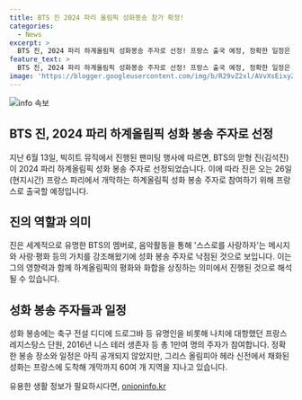 ```yaml
---
title: BTS 진 2024 파리 올림픽 성화봉송 참가 확정!
categories:
  - News
excerpt: >
  BTS 진, 2024 파리 하계올림픽 성화봉송 주자로 선정! 프랑스 출국 예정, 정확한 일정은 비공개. 봉송에는 유명인뿐 아니라 레지스탕스 단원, 테러생존자 등 1만여 명 참여. BTS는 스스로를 사랑하자 메시지로 사랑과 평화 강조.
feature_text: >
  BTS 진, 2024 파리 하계올림픽 성화봉송 주자로 선정! 프랑스 출국 예정, 정확한 일정은 비공개. 봉송에는 유명인뿐 아니라 레지스탕스 단원, 테러생존자 등 1만여 명 참여. BTS는 스스로를 사랑하자 메시지로 사랑과 평화 강조.
image: 'https://blogger.googleusercontent.com/img/b/R29vZ2xl/AVvXsEixyZcFfHzMRdzZMjFBmAUKJYCLCGyLL1o632UiGVXcaFdKo_bkvkuCioo0uUKlGfBVcT3P84aROyZIXSBEx3Aw5nCQ3pTgDom1WDC4m8eifvWiAmWEEVb4x6G_l8C0QH225ldMjyaFvpxGEBGNO37VmDTDMHGhJPq73UglMfDca1-0aw/s1600/blogspot.png'
---
```


<p><img src="https://blogger.googleusercontent.com/img/b/R29vZ2xl/AVvXsEixyZcFfHzMRdzZMjFBmAUKJYCLCGyLL1o632UiGVXcaFdKo_bkvkuCioo0uUKlGfBVcT3P84aROyZIXSBEx3Aw5nCQ3pTgDom1WDC4m8eifvWiAmWEEVb4x6G_l8C0QH225ldMjyaFvpxGEBGNO37VmDTDMHGhJPq73UglMfDca1-0aw/s1600/blogspot.png" alt="info 속보" /></p>

<h2 data-ke-size="size26">BTS 진, 2024 파리 하계올림픽 성화 봉송 주자로 선정</h2>

<p data-ke-size="size16">지난 6월 13일, 빅히트 뮤직에서 진행된 팬미팅 행사에 따르면, BTS의 맏형 진(김석진)이 2024 파리 하계올림픽 성화 봉송 주자로 선정되었습니다. 이에 따라 진은 오는 26일(현지시간) 프랑스 파리에서 개막하는 하계올림픽 성화 봉송 주자로 참여하기 위해 프랑스로 출국할 예정입니다.</p>

<h2 data-ke-size="size26">진의 역할과 의미</h2>

<p data-ke-size="size16">진은 세계적으로 유명한 BTS의 멤버로, 음악활동을 통해 '스스로를 사랑하자'는 메시지와 사랑·평화 등의 가치를 강조해왔기에 성화 봉송 주자로 낙점된 것으로 보입니다. 이는 그의 영향력과 함께 하계올림픽의 평화와 화합을 상징하는 의미에서 진행된 것으로 해석될 수 있습니다.</p>

<h2 data-ke-size="size26">성화 봉송 주자들과 일정</h2>

<p data-ke-size="size16">성화 봉송에는 축구 전설 디디에 드로그바 등 유명인을 비롯해 나치에 대항했던 프랑스 레지스탕스 단원, 2016년 니스 테러 생존자 등 총 1만여 명의 주자가 참여합니다. 정확한 봉송 장소와 일정은 아직 공개되지 않았지만, 그리스 올림피아 헤라 신전에서 채화된 성화는 프랑스에 도착해 개막까지 60여 개 지역을 지나고 있습니다.</p>
유용한 생활 정보가 필요하시다면, <a href="https://onioninfo.kr" rel="dofollow">onioninfo.kr</a>


